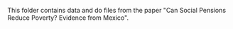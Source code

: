 This folder contains data and do files from the paper "Can Social Pensions Reduce Poverty? Evidence from Mexico".
